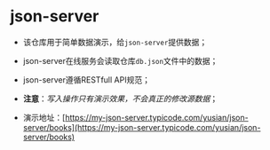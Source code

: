 # json-server

* 该仓库用于简单数据演示，给`json-server`提供数据；
* json-server在线服务会读取仓库`db.json`文件中的数据；
* json-server遵循RESTfull API规范；
* **注意**：*写入操作只有演示效果，不会真正的修改源数据*；

* 演示地址：[https://my-json-server.typicode.com/yusian/json-server/books](https://my-json-server.typicode.com/yusian/json-server/books)
